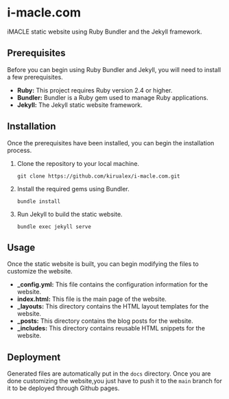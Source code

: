 # i-macle.com

iMACLE static website using Ruby Bundler and the Jekyll framework.

## Prerequisites

Before you can begin using Ruby Bundler and Jekyll, you will need to install a few prerequisites.

* **Ruby:** This project requires Ruby version 2.4 or higher.
* **Bundler:** Bundler is a Ruby gem used to manage Ruby applications.
* **Jekyll:** The Jekyll static website framework.

## Installation

Once the prerequisites have been installed, you can begin the installation process.

1. Clone the repository to your local machine. 
    ```
    git clone https://github.com/kirualex/i-macle.com.git
    ```

2. Install the required gems using Bundler.
    ```
    bundle install
    ```

3. Run Jekyll to build the static website. 
    ```
    bundle exec jekyll serve
    ```

## Usage

Once the static website is built, you can begin modifying the files to customize the website.

* **_config.yml:** This file contains the configuration information for the website.
* **index.html:** This file is the main page of the website.
* **_layouts:** This directory contains the HTML layout templates for the website.
* **_posts:** This directory contains the blog posts for the website.
* **_includes:** This directory contains reusable HTML snippets for the website.

## Deployment

Generated files are automatically put in the `docs` directory.
Once you are done customizing the website,you just have to push it to the `main` branch for it to be deployed through Github pages.
